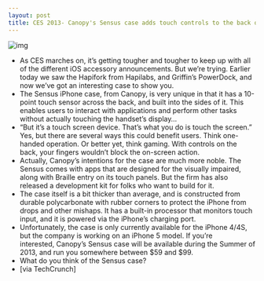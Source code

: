```yaml
---
layout: post
title: CES 2013- Canopy's Sensus case adds touch controls to the back of your iPhone
---
```

![img](http://media.idownloadblog.com/wp-content/uploads/2013/01/canopy-sensus.jpg)
* As CES marches on, it’s getting tougher and tougher to keep up with all of the different iOS accessory announcements. But we’re trying. Earlier today we saw the Hapifork from Hapilabs, and Griffin’s PowerDock, and now we’ve got an interesting case to show you.
* The Sensus iPhone case, from Canopy, is very unique in that it has a 10-point touch sensor across the back, and built into the sides of it. This enables users to interact with applications and perform other tasks without actually touching the handset’s display…
* “But it’s a touch screen device. That’s what you do is touch the screen.” Yes, but there are several ways this could benefit users. Think one-handed operation. Or better yet, think gaming. With controls on the back, your fingers wouldn’t block the on-screen action.
* Actually, Canopy’s intentions for the case are much more noble. The Sensus comes with apps that are designed for the visually impaired, along with Braille entry on its touch panels. But the firm has also released a development kit for folks who want to build for it.
* The case itself is a bit thicker than average, and is constructed from durable polycarbonate with rubber corners to protect the iPhone from drops and other mishaps. It has a built-in processor that monitors touch input, and it is powered via the iPhone’s charging port.
* Unfortunately, the case is only currently available for the iPhone 4/4S, but the company is working on an iPhone 5 model. If you’re interested, Canopy’s Sensus case will be available during the Summer of 2013, and run you somewhere between $59 and $99.
* What do you think of the Sensus case?
* [via TechCrunch]

